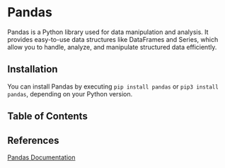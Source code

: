 # Pandas

Pandas is a Python library used for data manipulation and analysis. It provides easy-to-use data structures like DataFrames and Series, which allow you to handle, analyze, and manipulate structured data efficiently.

## Installation 

You can install Pandas by executing `pip install pandas` or `pip3 install pandas`, depending on your Python version.


## Table of Contents 


## References 

[Pandas Documentation](https://pandas.pydata.org/docs/)